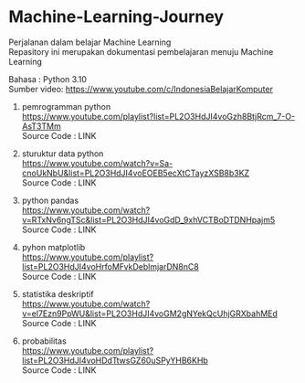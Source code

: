 # Machine-Learning-Journey
Perjalanan dalam belajar Machine Learning<br/>
Repasitory ini merupakan dokumentasi pembelajaran menuju Machine Learning

Bahasa : Python 3.10<br/>
Sumber video: https://www.youtube.com/c/IndonesiaBelajarKomputer

1. pemrogramman python<br/>
https://www.youtube.com/playlist?list=PL2O3HdJI4voGzh8BtjRcm_7-O-AsT3TMm<br/>
Source Code : LINK

2. sturuktur data python<br/>
https://www.youtube.com/watch?v=Sa-cnoUkNbU&list=PL2O3HdJI4voEOEB5ecXtCTayzXSB8b3KZ<br/>
Source Code : LINK

3. python pandas<br/>
https://www.youtube.com/watch?v=RTxNv6ngTSc&list=PL2O3HdJI4voGdD_9xhVCTBoDTDNHpajm5<br/>
Source Code : LINK

4. pyhon matplotlib<br/>
https://www.youtube.com/playlist?list=PL2O3HdJI4voHrfoMFvkDeblmjarDN8nC8<br/>
Source Code : LINK

5. statistika deskriptif<br/>
https://www.youtube.com/watch?v=el7Ezn9PpWU&list=PL2O3HdJI4voGM2gNYekQcUhjGRXbahMEd<br/>
Source Code : LINK

6. probabilitas<br/>
https://www.youtube.com/playlist?list=PL2O3HdJI4voHDdTtwsGZ60uSPyYHB6KHb<br/>
Source Code : LINK
